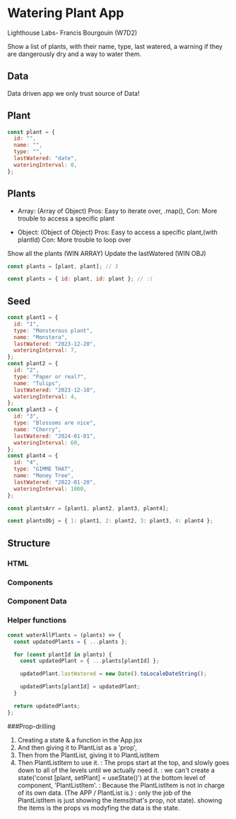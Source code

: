 # Watering Plant App
Lighthouse Labs- Francis Bourgouin (W7D2)

Show a list of plants, with their name, type, last watered, a warning if they are dangerously dry and a way to water them.

## Data
Data driven app
we only trust source of Data!
## Plant

```jsx
const plant = {
  id: "",
  name: "",
  type: "",
  lastWatered: "date",
  wateringInterval: 0,
};
```

## Plants

- Array: (Array of Object)
  Pros: Easy to iterate over, .map(), 
  Con: More trouble to access a specific plant
  
- Object: (Object of Object)
  Pros: Easy to access a specific plant,(with plantId)
  Con: More trouble to loop over

Show all the plants (WIN ARRAY)
Update the lastWatered (WIN OBJ)

```jsx
const plants = [plant, plant]; // 3

const plants = { id: plant, id: plant }; // :(
```

## Seed

```jsx
const plant1 = {
  id: "1",
  type: "Monsterous plant",
  name: "Monstera",
  lastWatered: "2023-12-20",
  wateringInterval: 7,
};
const plant2 = {
  id: "2",
  type: "Paper or real?",
  name: "Tulips",
  lastWatered: "2023-12-10",
  wateringInterval: 4,
};
const plant3 = {
  id: "3",
  type: "Blossoms are nice",
  name: "Cherry",
  lastWatered: "2024-01-01",
  wateringInterval: 60,
};
const plant4 = {
  id: "4",
  type: "GIMME THAT",
  name: "Money Tree",
  lastWatered: "2022-01-20",
  wateringInterval: 1000,
};

const plantsArr = [plant1, plant2, plant3, plant4];

const plantsObj = { 1: plant1, 2: plant2, 3: plant3, 4: plant4 };
```

## Structure

### HTML

### Components

### Component Data

### Helper functions

```jsx
const waterAllPlants = (plants) => {
  const updatedPlants = { ...plants };

  for (const plantId in plants) {
    const updatedPlant = { ...plants[plantId] };

    updatedPlant.lastWatered = new Date().toLocaleDateString();

    updatedPlants[plantId] = updatedPlant;
  }

  return updatedPlants;
};
```

###Prop-drilling
1. Creating a state & a function in the App.jsx
2. And then giving it to PlantList as a 'prop',
3. Then from the PlantList, giving it to PlantListItem 
4. Then PlantListItem to use it. 
: The props start at the top, and slowly goes down to all of the levels until we actually need it. 
: we can't create a state('const [plant, setPlant] = useState()') at the bottom level of component, 'PlantListItem'.
: Because the PlantListItem is not in charge of its own data. (The APP / PlantList is.)
: only the job of the PlantListItem is just showing the items(that's prop, not state). 
showing the items is the props vs modyfing the data is the state.

